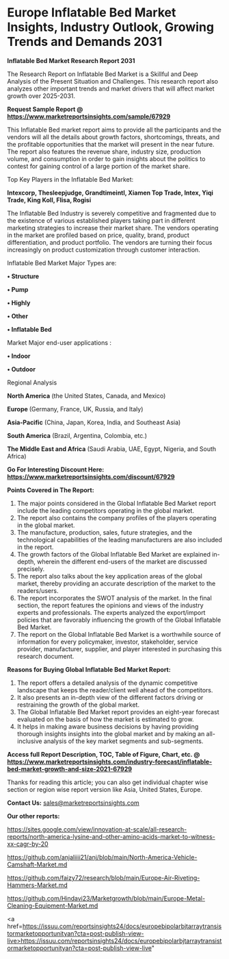 # Europe Inflatable Bed Market Insights, Industry Outlook, Growing Trends and Demands 2031

<strong>Inflatable Bed Market Research Report 2031</strong>

The Research Report on Inflatable Bed Market is a Skillful and Deep Analysis of the Present Situation and Challenges. This research report also analyzes other important trends and market drivers that will affect market growth over 2025-2031.

<strong>Request Sample Report @ <a href=https://www.marketreportsinsights.com/sample/67929>https://www.marketreportsinsights.com/sample/67929</a></strong>

This Inflatable Bed market report aims to provide all the participants and the vendors will all the details about growth factors, shortcomings, threats, and the profitable opportunities that the market will present in the near future. The report also features the revenue share, industry size, production volume, and consumption in order to gain insights about the politics to contest for gaining control of a large portion of the market share.

Top Key Players in the Inflatable Bed Market:

<strong>Intexcorp, Thesleepjudge, Grandtimeintl, Xiamen Top Trade, Intex, Yiqi Trade, King Koll, Flisa, Rogisi</strong>

The Inflatable Bed Industry is severely competitive and fragmented due to the existence of various established players taking part in different marketing strategies to increase their market share. The vendors operating in the market are profiled based on price, quality, brand, product differentiation, and product portfolio. The vendors are turning their focus increasingly on product customization through customer interaction.

Inflatable Bed Market Major Types are:

<strong>• Structure

• Pump

• Highly

• Other

• Inflatable Bed</strong>

Market Major end-user applications :

<strong>• Indoor

• Outdoor</strong>

Regional Analysis

</u><strong><b>North America</b></strong> (the United States, Canada, and Mexico)

<strong><b>Europe </b></strong>(Germany, France, UK, Russia, and Italy)

<strong><b>Asia-Pacific</b></strong> (China, Japan, Korea, India, and Southeast Asia)

<strong><b>South America</b></strong> (Brazil, Argentina, Colombia, etc.)

<strong><b>The Middle East and Africa</b></strong> (Saudi Arabia, UAE, Egypt, Nigeria, and South Africa)

<strong>Go For Interesting Discount Here: <a href=https://www.marketreportsinsights.com/discount/67929>https://www.marketreportsinsights.com/discount/67929</a></strong>

<strong>Points Covered in The Report:</strong>
<ol>
  <li>The major points considered in the Global Inflatable Bed Market report include the leading competitors operating in the global market.</li>
  <li>The report also contains the company profiles of the players operating in the global market.</li>
  <li>The manufacture, production, sales, future strategies, and the technological capabilities of the leading manufacturers are also included in the report.</li>
  <li>The growth factors of the Global Inflatable Bed Market are explained in-depth, wherein the different end-users of the market are discussed precisely.</li>
  <li>The report also talks about the key application areas of the global market, thereby providing an accurate description of the market to the readers/users.</li>
  <li>The report incorporates the SWOT analysis of the market. In the final section, the report features the opinions and views of the industry experts and professionals. The experts analyzed the export/import policies that are favorably influencing the growth of the Global Inflatable Bed Market.</li>
  <li>The report on the Global Inflatable Bed Market is a worthwhile source of information for every policymaker, investor, stakeholder, service provider, manufacturer, supplier, and player interested in purchasing this research document.</li>
</ol>
<strong>Reasons for Buying Global Inflatable Bed Market Report:</strong>

<ol>
  <li>The report offers a detailed analysis of the dynamic competitive landscape that keeps the reader/client well ahead of the competitors.</li>
  <li>It also presents an in-depth view of the different factors driving or restraining the growth of the global market.</li>
  <li>The Global Inflatable Bed Market report provides an eight-year forecast evaluated on the basis of how the market is estimated to grow.</li>
  <li>It helps in making aware business decisions by having providing thorough insights insights into the global market and by making an all-inclusive analysis of the key market segments and sub-segments.</li>
</ol>
<strong>Access full Report Description, TOC, Table of Figure, Chart, etc. @ <a href=https://www.marketreportsinsights.com/industry-forecast/inflatable-bed-market-growth-and-size-2021-67929>https://www.marketreportsinsights.com/industry-forecast/inflatable-bed-market-growth-and-size-2021-67929</a></strong>


Thanks for reading this article; you can also get individual chapter wise section or region wise report version like Asia, United States, Europe.

<strong>Contact Us:</strong>
sales@marketreportsinsights.com

<strong>Our other reports:</strong>

<a href=https://sites.google.com/view/innovation-at-scale/all-research-reports/north-america-lysine-and-other-amino-acids-market-to-witness-xx-cagr-by-20>https://sites.google.com/view/innovation-at-scale/all-research-reports/north-america-lysine-and-other-amino-acids-market-to-witness-xx-cagr-by-20</a>

<a href=https://github.com/anjaliiii21/anj/blob/main/North-America-Vehicle-Camshaft-Market.md>https://github.com/anjaliiii21/anj/blob/main/North-America-Vehicle-Camshaft-Market.md</a>

<a href=https://github.com/faizy72/research/blob/main/Europe-Air-Riveting-Hammers-Market.md>https://github.com/faizy72/research/blob/main/Europe-Air-Riveting-Hammers-Market.md</a>

<a href=https://github.com/Hindavi23/Marketgrowth/blob/main/Europe-Metal-Cleaning-Equipment-Market.md>https://github.com/Hindavi23/Marketgrowth/blob/main/Europe-Metal-Cleaning-Equipment-Market.md</a>

<a href=https://issuu.com/reportsinsights24/docs/europebipolarbjtarraytransistormarketopportunityan?cta=post-publish-view-live>https://issuu.com/reportsinsights24/docs/europebipolarbjtarraytransistormarketopportunityan?cta=post-publish-view-live</a>"
